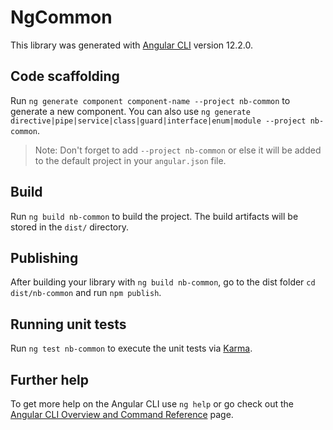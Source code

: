 # NgCommon

This library was generated with [Angular CLI](https://github.com/angular/angular-cli) version 12.2.0.

## Code scaffolding

Run `ng generate component component-name --project nb-common` to generate a new component. You can also use `ng generate directive|pipe|service|class|guard|interface|enum|module --project nb-common`.
> Note: Don't forget to add `--project nb-common` or else it will be added to the default project in your `angular.json` file. 

## Build

Run `ng build nb-common` to build the project. The build artifacts will be stored in the `dist/` directory.

## Publishing

After building your library with `ng build nb-common`, go to the dist folder `cd dist/nb-common` and run `npm publish`.

## Running unit tests

Run `ng test nb-common` to execute the unit tests via [Karma](https://karma-runner.github.io).

## Further help

To get more help on the Angular CLI use `ng help` or go check out the [Angular CLI Overview and Command Reference](https://angular.io/cli) page.
